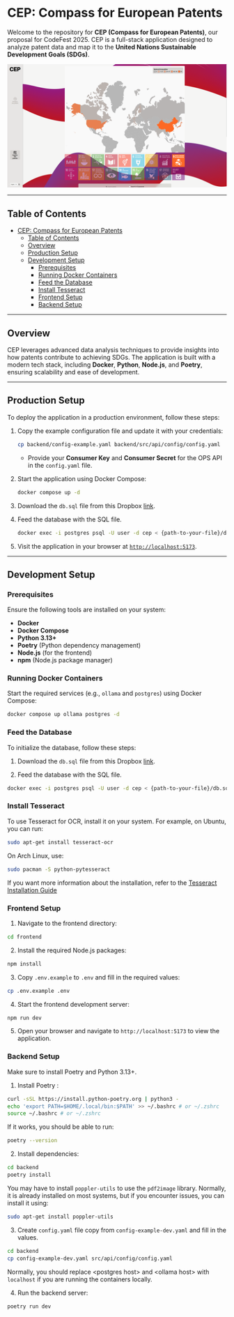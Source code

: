 # CEP: Compass for European Patents

Welcome to the repository for **CEP (Compass for European Patents)**, our proposal for CodeFest 2025. CEP is a full-stack application designed to analyze patent data and map it to the **United Nations Sustainable Development Goals (SDGs)**.

![Webview screenshot](./assets/webview.png)

---

## Table of Contents

- [CEP: Compass for European Patents](#cep-compass-for-european-patents)
  - [Table of Contents](#table-of-contents)
  - [Overview](#overview)
  - [Production Setup](#production-setup)
  - [Development Setup](#development-setup)
    - [Prerequisites](#prerequisites)
    - [Running Docker Containers](#running-docker-containers)
    - [Feed the Database](#feed-the-database)
    - [Install Tesseract](#install-tesseract)
    - [Frontend Setup](#frontend-setup)
    - [Backend Setup](#backend-setup)

---

## Overview

CEP leverages advanced data analysis techniques to provide insights into how patents contribute to achieving SDGs. The application is built with a modern tech stack, including **Docker**, **Python**, **Node.js**, and **Poetry**, ensuring scalability and ease of development.

---

## Production Setup

To deploy the application in a production environment, follow these steps:

1. Copy the example configuration file and update it with your credentials:
   ```bash
   cp backend/config-example.yaml backend/src/api/config/config.yaml
   ```
   - Provide your **Consumer Key** and **Consumer Secret** for the OPS API in the `config.yaml` file.

2. Start the application using Docker Compose:
   ```bash
   docker compose up -d
   ```
3. Download the `db.sql` file from this Dropbox [link]().

4. Feed the database with the SQL file.
   ```bash
   docker exec -i postgres psql -U user -d cep < {path-to-your-file}/db.sql
   ```
5. Visit the application in your browser at [`http://localhost:5173`](http://localhost:5173).

---

## Development Setup

### Prerequisites

Ensure the following tools are installed on your system:

- **Docker**
- **Docker Compose**
- **Python 3.13+**
- **Poetry** (Python dependency management)
- **Node.js** (for the frontend)
- **npm** (Node.js package manager)

### Running Docker Containers

Start the required services (e.g., `ollama` and `postgres`) using Docker Compose:

```bash
docker compose up ollama postgres -d
```

### Feed the Database

To initialize the database, follow these steps:
1. Download the `db.sql` file from this Dropbox [link](https://www.dropbox.com/scl/fi/hx14qzlyu6eijn286udzx/db.sql?rlkey=399xtryml3r40e5ez3x6z1alh&st=fnj4ti5q&dl=0).

2. Feed the database with the SQL file.
```bash
docker exec -i postgres psql -U user -d cep < {path-to-your-file}/db.sql
```

### Install Tesseract

To use Tesseract for OCR, install it on your system. For example, on Ubuntu, you can run:

```bash
sudo apt-get install tesseract-ocr
```

On Arch Linux, use:

```bash
sudo pacman -S python-pytesseract
```

If you want more information about the installation, refer to the [Tesseract Installation Guide](https://github.com/madmaze/pytesseract)

### Frontend Setup

1. Navigate to the frontend directory:
```bash
cd frontend
```
2. Install the required Node.js packages:
```bash
npm install
```
3. Copy `.env.example` to `.env` and fill in the required values:
```bash
cp .env.example .env
```
4. Start the frontend development server:
```bash
npm run dev
```
5. Open your browser and navigate to `http://localhost:5173` to view the application.

### Backend Setup

Make sure to install Poetry and Python 3.13+.

1. Install Poetry :
```bash
curl -sSL https://install.python-poetry.org | python3 -
echo 'export PATH=$HOME/.local/bin:$PATH' >> ~/.bashrc # or ~/.zshrc
source ~/.bashrc # or ~/.zshrc
```

If it works, you should be able to run:
```bash
poetry --version
```

2. Install dependencies:
```bash
cd backend
poetry install
```

You may have to install `poppler-utils` to use the `pdf2image` library. Normally, it is already installed on most systems, but if you encounter issues, you can install it using:
```bash
sudo apt-get install poppler-utils
```

3. Create `config.yaml` file copy from `config-example-dev.yaml` and fill in the values.
```bash
cd backend
cp config-example-dev.yaml src/api/config/config.yaml
```

Normally, you should replace \<postgres host\> and \<ollama host\> with `localhost` if you are running the containers locally.

4. Run the backend server:
```bash
poetry run dev
```